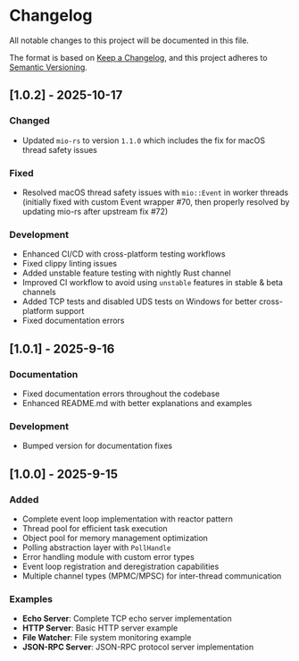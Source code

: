 # Changelog

All notable changes to this project will be documented in this file.

The format is based on [Keep a Changelog](https://keepachangelog.com/en/1.0.0/), and this project adheres to [Semantic Versioning](https://semver.org/spec/v2.0.0.html).

## [1.0.2] - 2025-10-17

### Changed
- Updated `mio-rs` to version `1.1.0` which includes the fix for macOS thread safety issues

### Fixed
- Resolved macOS thread safety issues with `mio::Event` in worker threads (initially fixed with custom Event wrapper #70, then properly resolved by updating mio-rs after upstream fix #72)

### Development
- Enhanced CI/CD with cross-platform testing workflows
- Fixed clippy linting issues
- Added unstable feature testing with nightly Rust channel
- Improved CI workflow to avoid using `unstable` features in stable & beta channels
- Added TCP tests and disabled UDS tests on Windows for better cross-platform support
- Fixed documentation errors

## [1.0.1] - 2025-9-16

### Documentation
- Fixed documentation errors throughout the codebase
- Enhanced README.md with better explanations and examples

### Development
- Bumped version for documentation fixes

## [1.0.0] - 2025-9-15

### Added
- Complete event loop implementation with reactor pattern
- Thread pool for efficient task execution
- Object pool for memory management optimization
- Polling abstraction layer with `PollHandle`
- Error handling module with custom error types
- Event loop registration and deregistration capabilities
- Multiple channel types (MPMC/MPSC) for inter-thread communication

### Examples
- **Echo Server**: Complete TCP echo server implementation
- **HTTP Server**: Basic HTTP server example
- **File Watcher**: File system monitoring example  
- **JSON-RPC Server**: JSON-RPC protocol server implementation
